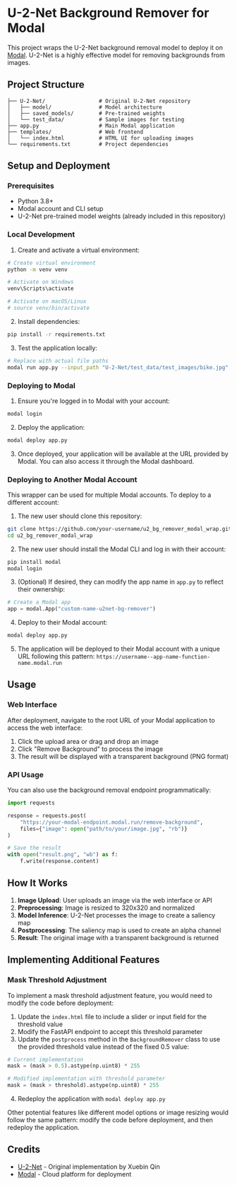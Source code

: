 # U-2-Net Background Remover for Modal

This project wraps the U-2-Net background removal model to deploy it on [Modal](https://modal.com). U-2-Net is a highly effective model for removing backgrounds from images.

## Project Structure

```
├── U-2-Net/                 # Original U-2-Net repository
│   ├── model/               # Model architecture
│   ├── saved_models/        # Pre-trained weights
│   └── test_data/           # Sample images for testing
├── app.py                   # Main Modal application
├── templates/               # Web frontend
│   └── index.html           # HTML UI for uploading images
└── requirements.txt         # Project dependencies
```

## Setup and Deployment

### Prerequisites

- Python 3.8+
- Modal account and CLI setup
- U-2-Net pre-trained model weights (already included in this repository)

### Local Development

1. Create and activate a virtual environment:

```bash
# Create virtual environment
python -m venv venv

# Activate on Windows
venv\Scripts\activate

# Activate on macOS/Linux
# source venv/bin/activate
```

2. Install dependencies:

```bash
pip install -r requirements.txt
```

3. Test the application locally:

```bash
# Replace with actual file paths
modal run app.py --input_path "U-2-Net/test_data/test_images/bike.jpg" --output_path "output.png"
```

### Deploying to Modal

1. Ensure you're logged in to Modal with your account:

```bash
modal login
```

2. Deploy the application:

```bash
modal deploy app.py
```

3. Once deployed, your application will be available at the URL provided by Modal. You can also access it through the Modal dashboard.

### Deploying to Another Modal Account

This wrapper can be used for multiple Modal accounts. To deploy to a different account:

1. The new user should clone this repository:

```bash
git clone https://github.com/your-username/u2_bg_remover_modal_wrap.git
cd u2_bg_remover_modal_wrap
```

2. The new user should install the Modal CLI and log in with their account:

```bash
pip install modal
modal login
```

3. (Optional) If desired, they can modify the app name in `app.py` to reflect their ownership:

```python
# Create a Modal app
app = modal.App("custom-name-u2net-bg-remover")
```

4. Deploy to their Modal account:

```bash
modal deploy app.py
```

5. The application will be deployed to their Modal account with a unique URL following this pattern:
   `https://username--app-name-function-name.modal.run`

## Usage

### Web Interface

After deployment, navigate to the root URL of your Modal application to access the web interface:

1. Click the upload area or drag and drop an image
2. Click "Remove Background" to process the image
3. The result will be displayed with a transparent background (PNG format)

### API Usage

You can also use the background removal endpoint programmatically:

```python
import requests

response = requests.post(
    "https://your-modal-endpoint.modal.run/remove-background",
    files={"image": open("path/to/your/image.jpg", "rb")}
)

# Save the result
with open("result.png", "wb") as f:
    f.write(response.content)
```

## How It Works

1. **Image Upload**: User uploads an image via the web interface or API
2. **Preprocessing**: Image is resized to 320x320 and normalized
3. **Model Inference**: U-2-Net processes the image to create a saliency map
4. **Postprocessing**: The saliency map is used to create an alpha channel
5. **Result**: The original image with a transparent background is returned

## Implementing Additional Features

### Mask Threshold Adjustment

To implement a mask threshold adjustment feature, you would need to modify the code before deployment:

1. Update the `index.html` file to include a slider or input field for the threshold value
2. Modify the FastAPI endpoint to accept this threshold parameter
3. Update the `postprocess` method in the `BackgroundRemover` class to use the provided threshold value instead of the fixed 0.5 value:

```python
# Current implementation
mask = (mask > 0.5).astype(np.uint8) * 255

# Modified implementation with threshold parameter
mask = (mask > threshold).astype(np.uint8) * 255
```

4. Redeploy the application with `modal deploy app.py`

Other potential features like different model options or image resizing would follow the same pattern: modify the code before deployment, and then redeploy the application.

## Credits

- [U-2-Net](https://github.com/xuebinqin/U-2-Net) - Original implementation by Xuebin Qin
- [Modal](https://modal.com) - Cloud platform for deployment
